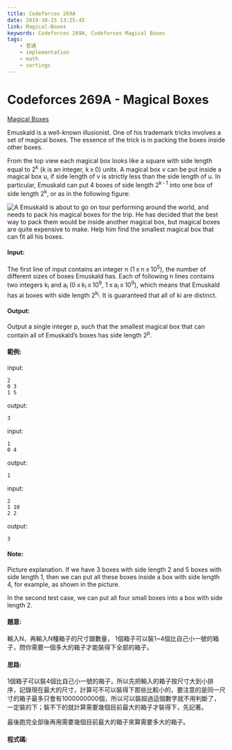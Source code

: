 ```yaml
---
title: Codeforces 269A
date: 2019-10-15 13:25:45
link: Magical-Boxes
keywords: Codeforces 269A, Codeforces Magical Boxes
tags:
    - 普通 
    - implementation
    - math
    - sortings
---
```

# Codeforces 269A - Magical Boxes
[Magical Boxes](https://codeforces.com/problemset/problem/269/A)

Emuskald is a well-known illusionist. One of his trademark tricks involves a set of magical boxes. The essence of the trick is in packing the boxes inside other boxes.
<!-- more -->
From the top view each magical box looks like a square with side length equal to 2<sup>k</sup> (k is an integer, k ≥ 0) units. A magical box v can be put inside a magical box u, if side length of v is strictly less than the side length of u. In particular, Emuskald can put 4 boxes of side length 2<sup>k - 1</sup> into one box of side length 2<sup>k</sup>, or as in the following figure:

![A](A.PNG)
Emuskald is about to go on tour performing around the world, and needs to pack his magical boxes for the trip. He has decided that the best way to pack them would be inside another magical box, but magical boxes are quite expensive to make. Help him find the smallest magical box that can fit all his boxes.
#### Input:
The first line of input contains an integer n (1 ≤ n ≤ 10<sup>5</sup>), the number of different sizes of boxes Emuskald has. Each of following n lines contains two integers k<sub>i</sub> and a<sub>i</sub> (0 ≤ k<sub>i</sub> ≤ 10<sup>9</sup>, 1 ≤ a<sub>i</sub> ≤ 10<sup>9</sup>), which means that Emuskald has ai boxes with side length 2<sup>k<sub>i</sub></sup>. It is guaranteed that all of ki are distinct.
#### Output:
Output a single integer p, such that the smallest magical box that can contain all of Emuskald’s boxes has side length 2<sup>p</sup>.
#### 範例:
input:
```
2
0 3
1 5
```
output:
```
3
```
input:
```
1
0 4
```
output:
```
1
```
input:
```
2
1 10
2 2
```
output:
```
3
```
#### Note:
Picture explanation. If we have 3 boxes with side length 2 and 5 boxes with side length 1, then we can put all these boxes inside a box with side length 4, for example, as shown in the picture.

In the second test case, we can put all four small boxes into a box with side length 2.
#### 題意:
輸入N，再輸入N種箱子的尺寸跟數量， 1個箱子可以裝1~4個比自己小一號的箱子，問你需要一個多大的箱子才能裝得下全部的箱子。


#### 思路:
1個箱子可以裝4個比自己小一號的箱子，所以先把輸入的箱子按尺寸大到小排序，記錄現在最大的尺寸，計算可不可以裝得下那些比較小的，要注意的是同一尺寸的箱子最多只會有1000000000個，所以可以裝超過這個數字就不用判斷了，一定裝的下；裝不下的就計算需要幾個目前最大的箱子才裝得下，先記著。

最後跑完全部後再用需要幾個目前最大的箱子來算需要多大的箱子。
#### 程式碼:
<script src="https://gist.github.com/Daviswww/ffe732aec0bdd1ce3ec815518e180d71.js"></script>

